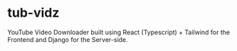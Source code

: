 # tub-vidz
YouTube Video Downloader built using React (Typescript) + Tailwind for the Frontend and Django for the Server-side.
